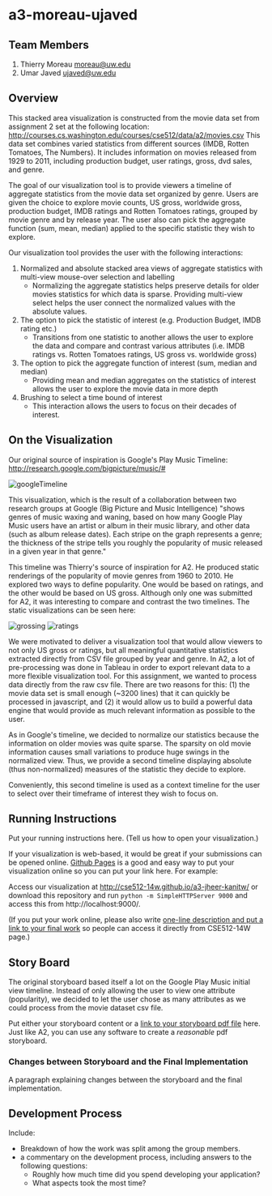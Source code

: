 a3-moreau-ujaved
===============

## Team Members

1. Thierry Moreau moreau@uw.edu
2. Umar Javed ujaved@uw.edu

## Overview

This stacked area visualization is constructed from the movie data set from assignment 2 set at the following location: http://courses.cs.washington.edu/courses/cse512/data/a2/movies.csv This data set combines varied statistics from different sources (IMDB, Rotten Tomatoes, The Numbers). It includes information on movies released from 1929 to 2011, including production budget, user ratings, gross, dvd sales, and genre. 

The goal of our visualization tool is to provide viewers a timeline of aggregate statistics from the movie data set organized by genre. Users are given the choice to explore movie counts, US gross, worldwide gross, production budget, IMDB ratings and Rotten Tomatoes ratings, grouped by movie genre and by release year. The user also can pick the aggregate function (sum, mean, median) applied to the specific statistic they wish to explore. 

Our visualization tool provides the user with the following interactions:
1. Normalized and absolute stacked area views of aggregate statistics with multi-view mouse-over selection and labelling
    - Normalizing the aggregate statistics helps preserve details for older movies statistics for which data is sparse. Providing multi-view select helps the user connect the normalized values with the absolute values.
2. The option to pick the statistic of interest (e.g. Production Budget, IMDB rating etc.)
    - Transitions from one statistic to another allows the user to explore the data and compare and contrast various attributes (i.e. IMDB ratings vs. Rotten Tomatoes ratings, US gross vs. worldwide gross)
3. The option to pick the aggregate function of interest (sum, median and median)
    - Providing mean and median aggregates on the statistics of interest allows the user to explore the movie data in more depth
4. Brushing to select a time bound of interest 
    - This interaction allows the users to focus on their decades of interest.

## On the Visualization

Our original source of inspiration is Google's Play Music Timeline: http://research.google.com/bigpicture/music/#

![googleTimeline](https://raw.github.com/CSE512-14W/a3-moreau-ujaved/master/figs/google_play_timeline.png)

This visualization, which is the result of a collaboration between two research groups at Google (Big Picture and Music Intelligence) "shows genres of music waxing and waning, based on how many Google Play Music users have an artist or album in their music library, and other data (such as album release dates). Each stripe on the graph represents a genre; the thickness of the stripe tells you roughly the popularity of music released in a given year in that genre."

This timeline was Thierry's source of inspiration for A2. He produced static renderings of the popularity of movie genres from 1960 to 2010. He explored two ways to define popularity. One would be based on ratings, and the other would be based on US gross. Although only one was submitted for A2, it was interesting to compare and contrast the two timelines. The static visualizations can be seen here: 

![grossing](https://raw.github.com/CSE512-14W/a3-moreau-ujaved/master/figs/A2-grossing.png)
![ratings](https://raw.github.com/CSE512-14W/a3-moreau-ujaved/master/figs/A2-rating.png)

We were motivated to deliver a visualization tool that would allow viewers to not only US gross or ratings, but all meaningful quantitative statistics extracted directly from CSV file grouped by year and genre. In A2, a lot of pre-processing was done in Tableau in order to export relevant data to a more flexible visualization tool. For this assignment, we wanted to process data directly from the raw csv file. There are two reasons for this: (1) the movie data set is small enough (~3200 lines) that it can quickly be processed in javascript, and (2) it would allow us to build a powerful data engine that would provide as much relevant information as possible to the user.

As in Google's timeline, we decided to normalize our statistics because the information on older movies was quite sparse. The sparsity on old movie information causes small variations to produce huge swings in the normalized view. Thus, we provide a second timeline displaying absolute (thus non-normalized) measures of the statistic they decide to explore.

Conveniently, this second timeline is used as a context timeline for the user to select over their timeframe of interest they wish to focus on.


## Running Instructions

Put your running instructions here.  (Tell us how to open your visualization.) 

If your visualization is web-based,  it would be great if your submissions can be opened online. [Github Pages](http://pages.github.com/) is a good and easy way to put your visualization online so you can put your link here.  For example:

Access our visualization at http://cse512-14w.github.io/a3-jheer-kanitw/ or download this repository and run `python -m SimpleHTTPServer 9000` and access this from http://localhost:9000/.

(If you put your work online, please also write [one-line description and put a link to your final work](http://note.io/1n3u46s) so people can access it directly from CSE512-14W page.)

## Story Board

The original storyboard based itself a lot on the Google Play Music initial view timeline. Instead of only allowing the user to view one attribute (popularity), we decided to let the user chose as many attributes as we could process from the movie dataset csv file. 

Put either your storyboard content or a [link to your storyboard pdf file](storyboard.pdf?raw=true) here.   Just like A2, you can use any software to create a *reasonable* pdf storyboard.

### Changes between Storyboard and the Final Implementation

A paragraph explaining changes between the storyboard and the final implementation.

## Development Process

Include:
- Breakdown of how the work was split among the group members. 
- a commentary on the development process, including answers to the following questions: 
  - Roughly how much time did you spend developing your application?
  - What aspects took the most time?
